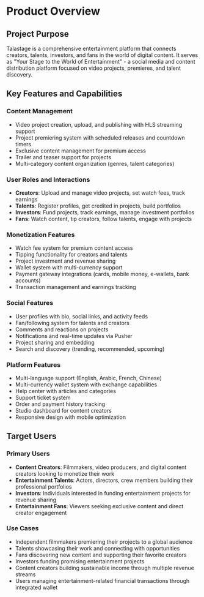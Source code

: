 # Product Overview

## Project Purpose
Talastage is a comprehensive entertainment platform that connects creators, talents, investors, and fans in the world of digital content. It serves as "Your Stage to the World of Entertainment" - a social media and content distribution platform focused on video projects, premieres, and talent discovery.

## Key Features and Capabilities

### Content Management
- Video project creation, upload, and publishing with HLS streaming support
- Project premiering system with scheduled releases and countdown timers
- Exclusive content management for premium access
- Trailer and teaser support for projects
- Multi-category content organization (genres, talent categories)

### User Roles and Interactions
- **Creators**: Upload and manage video projects, set watch fees, track earnings
- **Talents**: Register profiles, get credited in projects, build portfolios
- **Investors**: Fund projects, track earnings, manage investment portfolios
- **Fans**: Watch content, tip creators, follow talents, engage with projects

### Monetization Features
- Watch fee system for premium content access
- Tipping functionality for creators and talents
- Project investment and revenue sharing
- Wallet system with multi-currency support
- Payment gateway integrations (cards, mobile money, e-wallets, bank accounts)
- Transaction management and earnings tracking

### Social Features
- User profiles with bio, social links, and activity feeds
- Fan/following system for talents and creators
- Comments and reactions on projects
- Notifications and real-time updates via Pusher
- Project sharing and embedding
- Search and discovery (trending, recommended, upcoming)

### Platform Features
- Multi-language support (English, Arabic, French, Chinese)
- Multi-currency wallet system with exchange capabilities
- Help center with articles and categories
- Support ticket system
- Order and payment history tracking
- Studio dashboard for content creators
- Responsive design with mobile optimization

## Target Users

### Primary Users
- **Content Creators**: Filmmakers, video producers, and digital content creators looking to monetize their work
- **Entertainment Talents**: Actors, directors, crew members building their professional portfolios
- **Investors**: Individuals interested in funding entertainment projects for revenue sharing
- **Entertainment Fans**: Viewers seeking exclusive content and direct creator engagement

### Use Cases
- Independent filmmakers premiering their projects to a global audience
- Talents showcasing their work and connecting with opportunities
- Fans discovering new content and supporting their favorite creators
- Investors funding promising entertainment projects
- Content creators building sustainable income through multiple revenue streams
- Users managing entertainment-related financial transactions through integrated wallet
